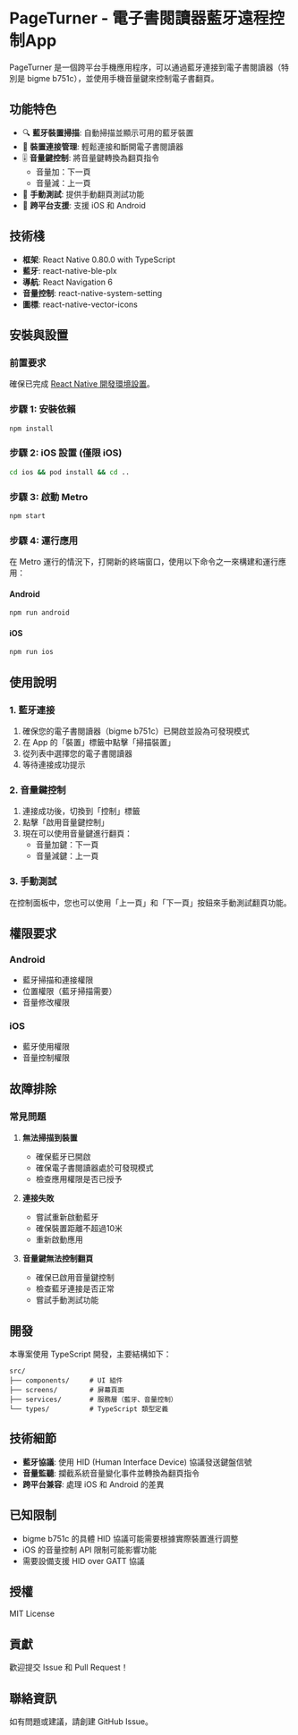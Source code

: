 # PageTurner - 電子書閱讀器藍牙遠程控制App

PageTurner 是一個跨平台手機應用程序，可以通過藍牙連接到電子書閱讀器（特別是 bigme b751c），並使用手機音量鍵來控制電子書翻頁。

## 功能特色

- 🔍 **藍牙裝置掃描**: 自動掃描並顯示可用的藍牙裝置
- 📱 **裝置連接管理**: 輕鬆連接和斷開電子書閱讀器
- 🎚️ **音量鍵控制**: 將音量鍵轉換為翻頁指令
  - 音量加：下一頁
  - 音量減：上一頁
- 🧪 **手動測試**: 提供手動翻頁測試功能
- 🔄 **跨平台支援**: 支援 iOS 和 Android

## 技術棧

- **框架**: React Native 0.80.0 with TypeScript
- **藍牙**: react-native-ble-plx
- **導航**: React Navigation 6
- **音量控制**: react-native-system-setting
- **圖標**: react-native-vector-icons

## 安裝與設置

### 前置要求

確保已完成 [React Native 開發環境設置](https://reactnative.dev/docs/set-up-your-environment)。

### 步驟 1: 安裝依賴

```bash
npm install
```

### 步驟 2: iOS 設置 (僅限 iOS)

```bash
cd ios && pod install && cd ..
```

### 步驟 3: 啟動 Metro

```bash
npm start
```

### 步驟 4: 運行應用

在 Metro 運行的情況下，打開新的終端窗口，使用以下命令之一來構建和運行應用：

#### Android

```bash
npm run android
```

#### iOS

```bash
npm run ios
```

## 使用說明

### 1. 藍牙連接
1. 確保您的電子書閱讀器（bigme b751c）已開啟並設為可發現模式
2. 在 App 的「裝置」標籤中點擊「掃描裝置」
3. 從列表中選擇您的電子書閱讀器
4. 等待連接成功提示

### 2. 音量鍵控制
1. 連接成功後，切換到「控制」標籤
2. 點擊「啟用音量鍵控制」
3. 現在可以使用音量鍵進行翻頁：
   - 音量加鍵：下一頁
   - 音量減鍵：上一頁

### 3. 手動測試
在控制面板中，您也可以使用「上一頁」和「下一頁」按鈕來手動測試翻頁功能。

## 權限要求

### Android
- 藍牙掃描和連接權限
- 位置權限（藍牙掃描需要）
- 音量修改權限

### iOS
- 藍牙使用權限
- 音量控制權限

## 故障排除

### 常見問題

1. **無法掃描到裝置**
   - 確保藍牙已開啟
   - 確保電子書閱讀器處於可發現模式
   - 檢查應用權限是否已授予

2. **連接失敗**
   - 嘗試重新啟動藍牙
   - 確保裝置距離不超過10米
   - 重新啟動應用

3. **音量鍵無法控制翻頁**
   - 確保已啟用音量鍵控制
   - 檢查藍牙連接是否正常
   - 嘗試手動測試功能

## 開發

本專案使用 TypeScript 開發，主要結構如下：

```
src/
├── components/     # UI 組件
├── screens/        # 屏幕頁面
├── services/       # 服務層（藍牙、音量控制）
└── types/          # TypeScript 類型定義
```

## 技術細節

- **藍牙協議**: 使用 HID (Human Interface Device) 協議發送鍵盤信號
- **音量監聽**: 攔截系統音量變化事件並轉換為翻頁指令
- **跨平台兼容**: 處理 iOS 和 Android 的差異

## 已知限制

- bigme b751c 的具體 HID 協議可能需要根據實際裝置進行調整
- iOS 的音量控制 API 限制可能影響功能
- 需要設備支援 HID over GATT 協議

## 授權

MIT License

## 貢獻

歡迎提交 Issue 和 Pull Request！

## 聯絡資訊

如有問題或建議，請創建 GitHub Issue。
